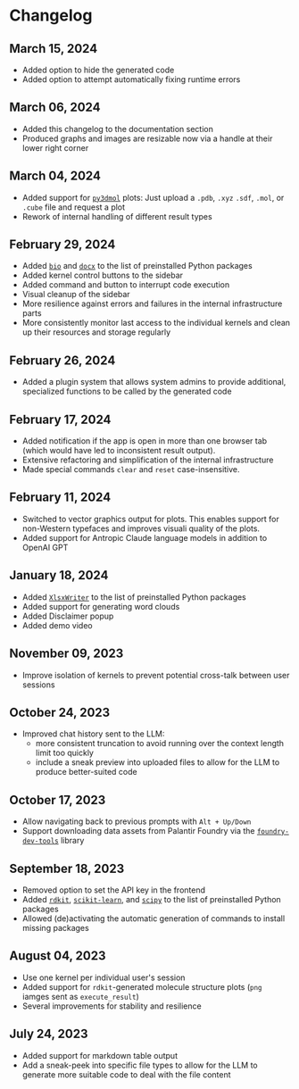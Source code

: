 # Changelog #

## March 15, 2024 ##
* Added option to hide the generated code
* Added option to attempt automatically fixing runtime errors

## March 06, 2024 ##
* Added this changelog to the documentation section
* Produced graphs and images are resizable now via a handle at their lower right corner

## March 04, 2024 ##
* Added support for [`py3dmol`](https://3dmol.csb.pitt.edu/doc/index.html) plots: Just upload a `.pdb`, `.xyz` `.sdf`, `.mol`, or `.cube` file and request a plot
* Rework of internal handling of different result types

## February 29, 2024 ##
* Added [`bio`](https://github.com/ialbert/bio) and [`docx`](https://pypi.org/project/docx/) to the list of preinstalled Python packages
* Added kernel control buttons to the sidebar
* Added command and button to interrupt code execution
* Visual cleanup of the sidebar
* More resilience against errors and failures in the internal infrastructure parts
* More consistently monitor last access to the individual kernels and clean up their resources and storage regularly

## February 26, 2024 ##
* Added a plugin system that allows system admins to provide additional, specialized functions to be called by the generated code

## February 17, 2024 ##
* Added notification if the app is open in more than one browser tab (which would have led to inconsistent result output).
* Extensive refactoring and simplification of the internal infrastructure
* Made special commands `clear` and `reset` case-insensitive.

## February 11, 2024 ##
* Switched to vector graphics output for plots. This enables support for non-Western typefaces and improves visuali quality of the plots.
* Added support for Antropic Claude language models in addition to OpenAI GPT

## January 18, 2024 ##
* Added [`XlsxWriter`](https://github.com/jmcnamara/XlsxWriter) to the list of preinstalled Python packages
* Added support for generating word clouds
* Added Disclaimer popup
* Added demo video

## November 09, 2023 ##
* Improve isolation of kernels to prevent potential cross-talk between user sessions

## October 24, 2023 ##
* Improved chat history sent to the LLM:
  * more consistent truncation to avoid running over the context length limit too quickly
  * include a sneak preview into uploaded files to allow for the LLM to produce better-suited code

## October 17, 2023 ##
* Allow navigating back to previous prompts with `Alt + Up/Down`
* Support downloading data assets from Palantir Foundry via the [`foundry-dev-tools`](https://github.com/emdgroup/foundry-dev-tools) library

## September 18, 2023 ##
* Removed option to set the API key in the frontend
* Added [`rdkit`](https://www.rdkit.org), [`scikit-learn`](https://scikit-learn.org/stable/), and [`scipy`](https://scipy.org) to the list of preinstalled Python packages
* Allowed (de)activating the automatic generation of commands to install missing packages

## August 04, 2023 ##
* Use one kernel per individual user's session
* Added support for `rdkit`-generated molecule structure plots (`png` iamges sent as `execute_result`)
* Several improvements for stability and resilience

## July 24, 2023
* Added support for markdown table output
* Add a sneak-peek into specific file types to allow for the LLM to generate more suitable code to deal with the file content

